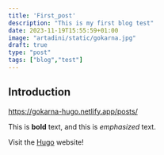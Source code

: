 ```yaml
---
title: 'First_post'
description: "This is my first blog test"
date: 2023-11-19T15:55:59+01:00
image: "artadini/static/gokarna.jpg"
draft: true
type: "post"
tags: ["blog","test"]
---
```

## Introduction

https://gokarna-hugo.netlify.app/posts/


This is **bold** text, and this is *emphasized* text.

Visit the [Hugo](https://gohugo.io) website!
